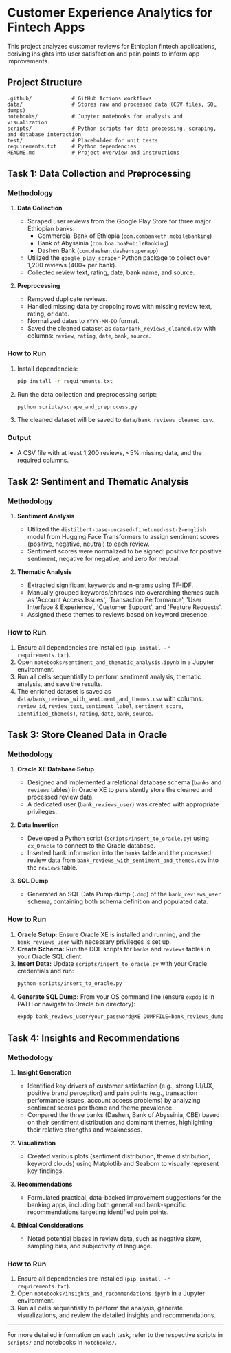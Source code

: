 # Customer Experience Analytics for Fintech Apps

This project analyzes customer reviews for Ethiopian fintech applications, deriving insights into user satisfaction and pain points to inform app improvements.

## Project Structure

```
.github/             # GitHub Actions workflows
data/                # Stores raw and processed data (CSV files, SQL dumps)
notebooks/           # Jupyter notebooks for analysis and visualization
scripts/             # Python scripts for data processing, scraping, and database interaction
test/                # Placeholder for unit tests
requirements.txt     # Python dependencies
README.md            # Project overview and instructions
```

## Task 1: Data Collection and Preprocessing

### Methodology

1. **Data Collection**
   - Scraped user reviews from the Google Play Store for three major Ethiopian banks:
     - Commercial Bank of Ethiopia (`com.combanketh.mobilebanking`)
     - Bank of Abyssinia (`com.boa.boaMobileBanking`)
     - Dashen Bank (`com.dashen.dashensuperapp`)
   - Utilized the `google_play_scraper` Python package to collect over 1,200 reviews (400+ per bank).
   - Collected review text, rating, date, bank name, and source.

2. **Preprocessing**
   - Removed duplicate reviews.
   - Handled missing data by dropping rows with missing review text, rating, or date.
   - Normalized dates to `YYYY-MM-DD` format.
   - Saved the cleaned dataset as `data/bank_reviews_cleaned.csv` with columns: `review`, `rating`, `date`, `bank`, `source`.

### How to Run

1. Install dependencies:
   ```bash
   pip install -r requirements.txt
   ```
2. Run the data collection and preprocessing script:
   ```bash
   python scripts/scrape_and_preprocess.py
   ```
3. The cleaned dataset will be saved to `data/bank_reviews_cleaned.csv`.

### Output
- A CSV file with at least 1,200 reviews, <5% missing data, and the required columns.

## Task 2: Sentiment and Thematic Analysis

### Methodology

1. **Sentiment Analysis**
   - Utilized the `distilbert-base-uncased-finetuned-sst-2-english` model from Hugging Face Transformers to assign sentiment scores (positive, negative, neutral) to each review.
   - Sentiment scores were normalized to be signed: positive for positive sentiment, negative for negative, and zero for neutral.

2. **Thematic Analysis**
   - Extracted significant keywords and n-grams using TF-IDF.
   - Manually grouped keywords/phrases into overarching themes such as 'Account Access Issues', 'Transaction Performance', 'User Interface & Experience', 'Customer Support', and 'Feature Requests'.
   - Assigned these themes to reviews based on keyword presence.

### How to Run

1. Ensure all dependencies are installed (`pip install -r requirements.txt`).
2. Open `notebooks/sentiment_and_thematic_analysis.ipynb` in a Jupyter environment.
3. Run all cells sequentially to perform sentiment analysis, thematic analysis, and save the results.
4. The enriched dataset is saved as `data/bank_reviews_with_sentiment_and_themes.csv` with columns: `review_id`, `review_text`, `sentiment_label`, `sentiment_score`, `identified_theme(s)`, `rating`, `date`, `bank`, `source`.

## Task 3: Store Cleaned Data in Oracle

### Methodology

1. **Oracle XE Database Setup**
   - Designed and implemented a relational database schema (`banks` and `reviews` tables) in Oracle XE to persistently store the cleaned and processed review data.
   - A dedicated user (`bank_reviews_user`) was created with appropriate privileges.

2. **Data Insertion**
   - Developed a Python script (`scripts/insert_to_oracle.py`) using `cx_Oracle` to connect to the Oracle database.
   - Inserted bank information into the `banks` table and the processed review data from `bank_reviews_with_sentiment_and_themes.csv` into the `reviews` table.

3. **SQL Dump**
   - Generated an SQL Data Pump dump (`.dmp`) of the `bank_reviews_user` schema, containing both schema definition and populated data.

### How to Run

1. **Oracle Setup:** Ensure Oracle XE is installed and running, and the `bank_reviews_user` with necessary privileges is set up.
2. **Create Schema:** Run the DDL scripts for `banks` and `reviews` tables in your Oracle SQL client.
3. **Insert Data:** Update `scripts/insert_to_oracle.py` with your Oracle credentials and run:
   ```bash
   python scripts/insert_to_oracle.py
   ```
4. **Generate SQL Dump:** From your OS command line (ensure `expdp` is in PATH or navigate to Oracle bin directory):
   ```bash
   expdp bank_reviews_user/your_password@XE DUMPFILE=bank_reviews_dump.dmp DIRECTORY=DATA_PUMP_DIR SCHEMAS=bank_reviews_user LOGFILE=expdp_bank_reviews.log
   ```

## Task 4: Insights and Recommendations

### Methodology

1. **Insight Generation**
   - Identified key drivers of customer satisfaction (e.g., strong UI/UX, positive brand perception) and pain points (e.g., transaction performance issues, account access problems) by analyzing sentiment scores per theme and theme prevalence.
   - Compared the three banks (Dashen, Bank of Abyssinia, CBE) based on their sentiment distribution and dominant themes, highlighting their relative strengths and weaknesses.

2. **Visualization**
   - Created various plots (sentiment distribution, theme distribution, keyword clouds) using Matplotlib and Seaborn to visually represent key findings.

3. **Recommendations**
   - Formulated practical, data-backed improvement suggestions for the banking apps, including both general and bank-specific recommendations targeting identified pain points.

4. **Ethical Considerations**
   - Noted potential biases in review data, such as negative skew, sampling bias, and subjectivity of language.

### How to Run

1. Ensure all dependencies are installed (`pip install -r requirements.txt`).
2. Open `notebooks/insights_and_recommendations.ipynb` in a Jupyter environment.
3. Run all cells sequentially to perform the analysis, generate visualizations, and review the detailed insights and recommendations.

---

For more detailed information on each task, refer to the respective scripts in `scripts/` and notebooks in `notebooks/`. 